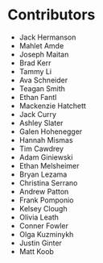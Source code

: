 # Contributors


- Jack Hermanson
- Mahlet Amde
- Joseph Maitan
- Brad Kerr
- Tammy Li
- Ava Schneider
- Teagan Smith
- Ethan Fantl
- Mackenzie Hatchett
- Jack Curry
- Ashley Slater
- Galen Hohenegger
- Hannah Mismas
- Tim Cawdrey
- Adam Giniewski
- Ethan Melsheimer
- Bryan Lezama
- Christina Serrano
- Andrew Patton
- Frank Pomponio
- Kelsey Clough 
- Olivia Leath
- Conner Fowler
- Olga Kuzminykh 
- Justin Ginter
- Matt Koob